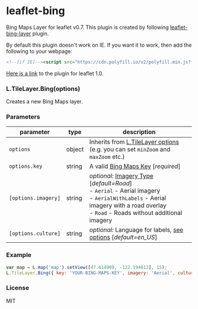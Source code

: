 # leaflet-bing
Bing Maps Layer for leaflet v0.7. This plugin is created by following [leaflet-bing-layer](https://github.com/gmaclennan/leaflet-bing-layer) plugin.

By default this plugin doesn't work on IE. If you want it to work, then add the following to your webpage:
```html
<!--[if IE]--><script src="https://cdn.polyfill.io/v2/polyfill.min.js?features=Promise"></script><!--[endif]-->
```

[Here is a link](https://github.com/mertemin/leaflet-bing) to the plugin for leaflet 1.0.

### L.TileLayer.Bing(options)
Creates a new Bing Maps layer.

### Parameters

| parameter                     | type           | description                                                                                           |
| ----------------------------- | -------------- | ----------------------------------------------------------------------------------------------------- |
| `options`                     | object | Inherits from [L.TileLayer options](http://mourner.github.io/Leaflet/reference.html#tilelayer-options) (e.g. you can set `minZoom` and `maxZoom` etc.) |
| `options.key`         | string         | A valid [Bing Maps Key](https://msdn.microsoft.com/en-us/library/ff428642.aspx) [_required_]                                                                   |
| `[options.imagery]` | string         | _optional:_ [Imagery Type](https://msdn.microsoft.com/en-us/library/ff701716.aspx) [_default=Road_] <br>- `Aerial` - Aerial imagery<br>- `AerialWithLabels` - Aerial imagery with a road overlay<br>- `Road` - Roads without additional imagery<br>      |
| `[options.culture]`   | string         | _optional:_ Language for labels, [see options](https://msdn.microsoft.com/en-us/library/hh441729.aspx) [_default=en_US_]           |


### Example

```js
var map = L.map('map').setView([47.614909, -122.194013], 15);
L.TileLayer.Bing({ key: 'YOUR-BING-MAPS-KEY', imagery: 'Aerial', culture: 'en-US' }).addTo(map);
```

### License

MIT
